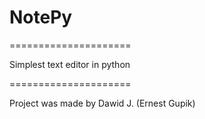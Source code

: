 # NotePy

=====================

Simplest text editor in python

=====================

Project was made by Dawid J. (Ernest Gupik)
